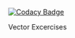 [![Codacy Badge](https://app.codacy.com/project/badge/Grade/09dfe6422899490cb8a39921e3f36093)](https://www.codacy.com/gh/ExStefenGR/VectorsW3/dashboard?utm_source=github.com&amp;utm_medium=referral&amp;utm_content=ExStefenGR/VectorsW3&amp;utm_campaign=Badge_Grade)

Vector Excercises
